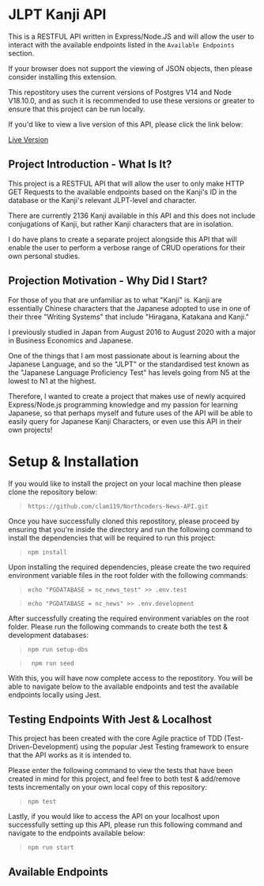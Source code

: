 # JLPT Kanji API
This is a RESTFUL API written in Express/Node.JS and will allow the user to interact with the available endpoints listed in the `Available Endpoints` section. 

If your browser does not support the viewing of JSON objects, then please consider installing this extension.

This repostitory uses the current versions of Postgres V14 and Node V18.10.0, and as such it is recommended to use these versions or greater to ensure that this project can be run locally.

If you'd like to view a live version of this API, please click the link below:

[Live Version](https://heroku.com/placeholder)

## Project Introduction - What Is It?
This project is a RESTFUL API that will allow the user to only make HTTP GET Requests to the available endpoints based on the Kanji's ID in the database or the Kanji's relevant JLPT-level and character. 

There are currently 2136 Kanji available in this API and this does not include conjugations of Kanji, but rather Kanji characters that are in isolation. 

I do have plans to create a separate project alongside this API that will enable the user to perform a verbose range of CRUD operations for their own personal studies. 

## Projection Motivation - Why Did I Start?
For those of you that are unfamiliar as to what "Kanji" is. Kanji are essentially Chinese characters that the Japanese adopted to use in one of their three "Writing Systems" that include "Hiragana, Katakana and Kanji." 

I previously studied in Japan from August 2016 to August 2020 with a major in Business Economics and Japanese.

One of the things that I am most passionate about is learning about the Japanese Language, and so the "JLPT" or the standardised test known as the "Japanese Language Proficiency Test" has levels going from N5 at the lowest to N1 at the highest.

Therefore, I wanted to create a project that makes use of newly acquired Express/Node.js programming knowledge and my passion for learning Japanese, so that perhaps myself and future uses of the API will be able to easily query for Japanese Kanji Characters, or even use this API in their own projects!

# Setup & Installation
If you would like to install the project on your local machine then please clone the repository below:
> ```https://github.com/clam119/Northcoders-News-API.git```

Once you have successfully cloned this repostitory, please proceed by ensuring that you're inside the directory and run the following command to install the dependencies that will be required to run this project:
> ```npm install```

Upon installing the required dependencies, please create the two required environment variable files in the root folder with the following commands:
> ```echo "PGDATABASE = nc_news_test" >> .env.test```

> ```echo "PGDATABASE = nc_news" >> .env.development```

After successfully creating the required environment variables on the root folder. Please run the following commands to create both the test & development databases:
> ```npm run setup-dbs```

> ``` npm run seed```

With this, you will have now complete access to the repostitory. You will be able to navigate below to the available endpoints and test the available endpoints locally using Jest.

## Testing Endpoints With Jest & Localhost
This project has been created with the core Agile practice of TDD (Test-Driven-Development) using the popular Jest Testing framework to ensure that the API works as it is intended to.

Please enter the following command to view the tests that have been created in mind for this project, and feel free to both test & add/remove tests incrementally on your own local copy of this repository:
> ```npm test```

Lastly, if you would like to access the API on your localhost upon successfully setting up this API, please run this following command and navigate to the endpoints available below:
> ```npm run start```

## Available Endpoints